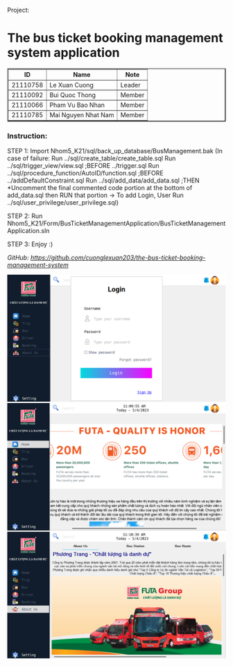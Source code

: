 
Project: <h1> The bus ticket booking management system application</h1>

<table border="2">
        <tr>
            <th>ID</th>
            <th>Name</th>
            <th>Note</th>
        </tr>
        <tr>
            <td>21110758</td>
            <td>Le Xuan Cuong</td>
            <td>Leader</td>
        </tr>
        <tr>
            <td>21110092</td>
            <td>Bui Quoc Thong</td>
            <td>Member</td>
        </tr>
        <tr>
            <td>21110066</td>
            <td>Pham Vu Bao Nhan</td>
            <td>Member</td>
        </tr>
        <tr>
            <td>21110785</td>
            <td>Mai Nguyen Nhat Nam</td>
            <td>Member</td>
        </tr>
</table>
<h3>Instruction:</h3>
<p>STEP 1: Import Nhom5_K21/sql/back_up_database/BusManagement.bak
(In case of failure: 
Run ../sql/create_table/create_table.sql
Run ../sql/trigger_view/view.sql ;BEFORE ../trigger.sql
Run ../sql/procedure_function/AutoID/function.sql ;BEFORE ../addDefaultConstraint.sql
Run ../sql/add_data/add_data.sql ;THEN
*Uncomment the final commented code portion at the bottom of add_data.sql then RUN that portion -> To add Login, User
Run ../sql/user_privilege/user_privilege.sql)</p>

<p>STEP 2: Run Nhom5_K21/Form/BusTicketManagementApplication/BusTicketManagementApplication.sln</p>

<p>STEP 3: Enjoy :)</p>


<em>GitHub: https://github.com/cuonglexuan203/the-bus-ticket-booking-management-system</em>

![Intro](https://github.com/cuonglexuan203/the-bus-ticket-booking-management-system/blob/main/Intro/login.png?raw=true)
![Home](https://github.com/cuonglexuan203/the-bus-ticket-booking-management-system/blob/main/Intro/home.png?raw=true)
![About Us](https://github.com/cuonglexuan203/the-bus-ticket-booking-management-system/blob/main/Intro/aboutus.png?raw=true)